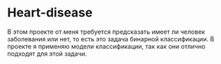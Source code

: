 # Heart-disease
В этом проекте от меня требуется предсказать имеет ли человек заболевания или нет, то есть это задача бинарной классификации. В проекте я применяю модели классификации, так как они отлично подходят для этой задачи.
